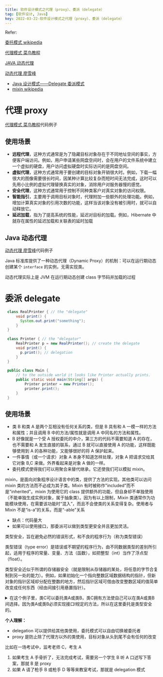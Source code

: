 ```yaml
---
title: 软件设计模式之代理（proxy）、委派（delegate）
tag: [软件设计, Java]
key: 2022-03-22-软件设计模式之代理（proxy）、委派（delegate）
---
```


Refer:

[委托模式 wikipedia](https%3A%2F%2Fzh.wikipedia.org%2Fwiki%2F%25E5%25A7%2594%25E6%2589%2598%25E6%25A8%25A1%25E5%25BC%258F)

[代理模式  菜鸟教程](https%3A%2F%2Fwww.runoob.com%2Fdesign-pattern%2Fproxy-pattern.html)

[JAVA 动态代理](https%3A%2F%2Fwww.jianshu.com%2Fp%2F9bcac608c714)

[动态代理  廖雪峰](https%3A%2F%2Fwww.liaoxuefeng.com%2Fwiki%2F1252599548343744%2F1264804593397984)

- [Java 设计模式——Delegate 委派模式](https%3A%2F%2Fwww.jianshu.com%2Fp%2F192e4e6ba648)
- [mixin  wikipedia](https%3A%2F%2Fzh.m.wikipedia.org%2Fzh-hans%2FMixin)

# 代理 proxy

[代理模式  菜鸟教程](https%3A%2F%2Fwww.runoob.com%2Fdesign-pattern%2Fproxy-pattern.html)代码例子

## 使用场景

- **远程代理**，这种方式通常是为了隐藏目标对象存在于不同地址空间的事实，方便客户端访问。例如，用户申请某些网盘空间时，会在用户的文件系统中建立一个虚拟的硬盘，用户访问虚拟硬盘时实际访问的是网盘空间。
- **虚拟代理**，这种方式通常用于要创建的目标对象开销很大时。例如，下载一幅很大的图像需要很长时间，因某种计算比较复杂而短时间无法完成，这时可以先用小比例的虚拟代理替换真实的对象，消除用户对服务器慢的感觉。
- **安全代理**，这种方式通常用于控制不同种类客户对真实对象的访问权限。
- **智能指引**，主要用于调用目标对象时，代理附加一些额外的处理功能。例如，增加计算真实对象的引用次数的功能，这样当该对象没有被引用时，就可以自动释放它。
- **延迟加载**，指为了提高系统的性能，延迟对目标的加载。例如，Hibernate 中就存在属性的延迟加载和关联表的延时加载

## Java 动态代理

[动态代理  廖雪峰](https%3A%2F%2Fwww.liaoxuefeng.com%2Fwiki%2F1252599548343744%2F1264804593397984)代码例子

Java 标准库提供了一种动态代理（Dynamic Proxy）的机制：可以在运行期动态创建某个 `interface` 的实例，无需实现类。

动态代理实际上是 JVM 在运行期动态创建 class 字节码并加载的过程

# 委派 delegate

```java
 class RealPrinter { // the "delegate"
     void print() { 
       System.out.print("something"); 
     }
 }
 
 class Printer { // the "delegator"
     RealPrinter p = new RealPrinter(); // create the delegate 
     void print() { 
       p.print(); // delegation
     } 
 }
 
 public class Main {
     // to the outside world it looks like Printer actually prints.
     public static void main(String[] args) {
         Printer printer = new Printer();
         printer.print();
     }
 }

```

## 使用场景

- 类 B 和类 A 是两个互相没有任何关系的类，但是 B 具有和 A 一模一样的方法和属性；并且调用 B 中的方法/属性就是调用 A 中同名的方法和属性。
- B 好像就是一个受 A 授权委托的中介，第三方的代码不需要知道 A 的存在，也不需要和 A 发生直接的联系，通过 B 就可以直接使用 A 的功能，这样既能够使用到 A 的各种功能，又能够很好的将 A 保护起来。
- 一件事情（或一个请求）对象 A 本身不知道怎样处理，对象 A 把请求交给其它对象 B,C 来做。外界看起来是对象 A 做的一样。
- 委托模式使得我们可以用聚合来替代继承，它还使我们可以模拟 mixin。

mixin，是面向对象程序设计语言中的类，提供了方法的实现。其他类可以访问 mixin 类的方法而不必成为其子类。Mixin 有时被称作"included"而不是"inherited"。mixin 为使用它的 class 提供额外的功能，但自身却不单独使用（不能单独生成实例对象，属于抽象类）。因为有以上限制，Mixin 类通常作为功能模块使用，在需要该功能时“混入”，而且不会使类的关系变得复杂。使用者与 Mixin 不是“is-a”的关系，而是“-able”关系

- 缺点：代码量大
- 如果可以使用接口，那委派可以做到类型更安全并且更加灵活。

类型安全，旨在避免必然的错误形式，和不良的程序行为（称为类型错误）

类型错误（type error）是错误或不期望的程序行为，由不同数据类型的差别所引起，适用于程序的常量、变量、方法（函数），如把整型（int）当作了浮点型（float）。

类型安全近似于所谓的存储器安全（就是限制从存储器的某处，将任意的字节合复制到另一处的能力）。例如，如果初始化一个指向整数区域数据结构的指针，但新对象的指针区域却分配在整数的地方，然后指针区域可借由改变整数区域的值简单改变成任何东西（经由间接引用悬置指针）。


<details><summary markdown="span">在这个例子里，类C可以委托类A或类B，类C拥有方法使自己可以在类A或类B间选择。因为类A或类B必须实现接口I规定的方法，所以在这里委托是类型安全的。</summary>

```Java
package Paint;

interface I {
    void f();
    void g();
}

class A implements I {
    public void f() {
        System.out.println("A: doing f()");
    }
    public void g() {
        System.out.println("A: doing g()");
    }
}

class B implements I {
    public void f() {
        System.out.println("B: doing f()");
    }
    public void g() {
        System.out.println("B: doing g()");
    }
}

class C implements I {
    I i = new A();
    public void f() {
        i.f();
    }
    public void g() {
        i.g();
    }
    public void toA() {
        i = new A();
    }
    public void toB() {
        i = new B();
    }
}

public class Main {
    public static void main(String[] args) {
        C c = new C();
        c.f();      // output: A: doing f()
        c.g();      // output: A: doing g()
        c.toB();    // 更换委托对象
        c.f();      // output: B: doing f()
        c.g();      // output: B: doing g()
    }
}

```

</details>



**个人理解：**

- delegation 可以提供给其他类使用，委托模式可以自由切换被委托者
- proxy 是防止除了代理方以外的类使用，目标对象从头到尾不会有任何的改变

比如在一场考试中，监考老师 C，考生 A

1. 如果考生 A 手骨折了，无法完成考试，需要另一个学生 B 听 A 口述写下答案，那就 B 是 proxy
2. 如果 A 请了枪手 B 或枪手 D 等等来教室考试，那就是 delegation 模式
